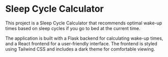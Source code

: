 # Sleep Cycle Calculator

This project is a Sleep Cycle Calculator that recommends optimal wake-up times based on sleep cycles if you go to bed at the current time.

The application is built with a Flask backend for calculating wake-up times, and a React frontend for a user-friendly interface. The frontend is styled using Tailwind CSS and includes a dark theme for comfortable viewing.
